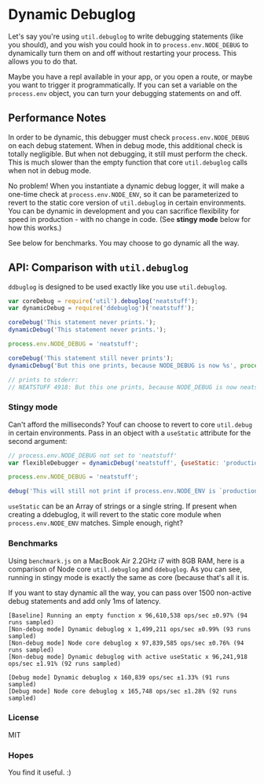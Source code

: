 # Dynamic Debuglog
Let's say you're using `util.debuglog` to write debugging statements
(like you should), and you wish you could hook in to
`process.env.NODE_DEBUG` to dynamically turn them on and off without
restarting your process. This allows you to do that.

Maybe you have a repl available in your app, or you open a route, or maybe
you want to trigger it programmatically. If you can set a variable on the `process.env` object, you can
turn your debugging statements on and off.

## Performance Notes
In order to be dynamic, this debugger must check
`process.env.NODE_DEBUG` on each debug statement. When in debug mode,
this additional check is totally negligible. But when not debugging,
it still must perform the check. This is much slower than the empty
function that core `util.debuglog` calls when not in debug mode.

No problem! When you instantiate a dynamic debug logger, it will make a
one-time check at `process.env.NODE_ENV`, so it can be parameterized to revert to
the static core version of `util.debuglog` in certain environments. You can be dynamic in development and you can sacrifice flexibility
for speed in production - with no change in code. (See **stingy mode** below for how this works.)

See below for benchmarks. You may choose to go dynamic all the way.

## API: Comparison with `util.debuglog`
`ddbuglog` is designed to be used exactly like you use `util.debuglog`.

```javascript
var coreDebug = require('util').debuglog('neatstuff');
var dynamicDebug = require('ddebuglog')('neatstuff');

coreDebug('This statement never prints.');
dynamicDebug('This statement never prints.');

process.env.NODE_DEBUG = 'neatstuff';

coreDebug('This statement still never prints');
dynamicDebug('But this one prints, because NODE_DEBUG is now %s', process.env.NODE_DEBUG);

// prints to stderr:
// NEATSTUFF 4918: But this one prints, because NODE_DEBUG is now neatstuff
```

### Stingy mode
Can't afford the milliseconds? Youf can choose to revert to core `util.debug` in certain environments. Pass in an object with a `useStatic`
attribute for the second argument:
```javascript
// process.env.NODE_DEBUG not set to 'neatstuff'
var flexibleDebugger = dynamicDebug('neatstuff', {useStatic: 'production'});

process.env.NODE_DEBUG = 'neatstuff';

debug('This will still not print if process.env.NODE_ENV is `production`');

```

`useStatic` can be an Array of strings or a single string. If present
when creating a ddebuglog, it will revert to the static core module when
`process.env.NODE_ENV` matches. Simple enough, right?

### Benchmarks
Using `benchmark.js` on a MacBook Air 2.2GHz i7 with 8GB RAM, here is
a comparison of Node core `util.debuglog` and `ddebuglog`. As you can
see, running in stingy mode is exactly the same as core (because
that's all it is.

If you want to stay dynamic all the way, you can
pass over 1500 non-active debug statements and add only 1ms of latency.

```
[Baseline] Running an empty function x 96,610,538 ops/sec ±0.97% (94 runs sampled)
[Non-debug mode] Dynamic debuglog x 1,499,211 ops/sec ±0.99% (93 runs sampled)
[Non-debug mode] Node core debuglog x 97,839,585 ops/sec ±0.76% (94 runs sampled)
[Non-debug mode] Dynamic debuglog with active useStatic x 96,241,918 ops/sec ±1.91% (92 runs sampled)

[Debug mode] Dynamic debuglog x 160,839 ops/sec ±1.33% (91 runs sampled)
[Debug mode] Node core debuglog x 165,748 ops/sec ±1.28% (92 runs sampled)
```

### License
MIT

### Hopes
You find it useful. :)
